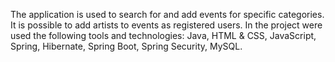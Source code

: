 The application is used to search for and add events for specific categories. 
It is possible to add artists to events as registered users. 
In the project were used the following tools and technologies: Java, HTML & CSS, JavaScript, Spring, Hibernate, Spring Boot, Spring Security, MySQL.
